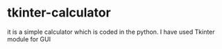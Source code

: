 # tkinter-calculator
it is a simple calculator which is coded in the python. I have used Tkinter module for GUI
